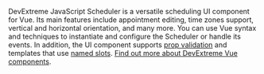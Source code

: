 DevExtreme JavaScript Scheduler is&nbsp;a&nbsp;versatile scheduling UI component for Vue. Its main features include appointment editing, time zones support, vertical and horizontal orientation, and many more. You can use Vue syntax and techniques to&nbsp;instantiate and configure the Scheduler or&nbsp;handle its events. In&nbsp;addition, the UI component supports [prop validation](https://vuejs.org/v2/guide/components-props.html#Prop-Validation) and templates that use [named slots](https://vuejs.org/v2/guide/components-slots.html#Named-Slots). [Find out more about DevExtreme Vue components](/Documentation/Guide/Vue_Components/DevExtreme_Vue_Components/).